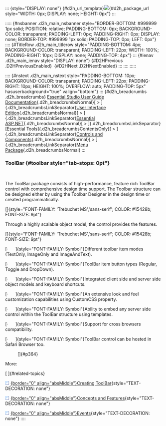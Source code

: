 ::: {style="DISPLAY: none"}
[](ms-xhelp:///?Id=d2h_url_template){#d2h_url_template}![](!package_url!){#d2h_package_url style="WIDTH: 0px; DISPLAY: none; HEIGHT: 0px"}
:::

::::: {#nsbanner .d2h_main_nsbanner style="BORDER-BOTTOM: #999999 1px solid; POSITION: relative; PADDING-BOTTOM: 0px; BACKGROUND-COLOR: transparent; PADDING-LEFT: 0px; PADDING-RIGHT: 0px; DISPLAY: none; BORDER-TOP: #999999 1px solid; PADDING-TOP: 0px; LEFT: 0px"}
:::: {#TitleRow .d2h_main_titlerow style="PADDING-BOTTOM: 4px; BACKGROUND-COLOR: transparent; PADDING-LEFT: 22px; WIDTH: 100%; PADDING-RIGHT: 10px; DISPLAY: none; PADDING-TOP: 4px"}
::: {#ienav .d2h_main_ienav style="DISPLAY: none"}
[](ms-xhelp:///?Id=f6aa59d5-2340-4f48-9cf7-67987fbb00b5){#D2HPrevious .D2HPreviousEnabled}  [](ms-xhelp:///?Id=d600d9e4-95ec-4aa7-8042-14fd6caef3da){#D2HNext .D2HNextEnabled}
:::
::::
:::::

:::: {#nstext .d2h_main_nstext style="PADDING-BOTTOM: 10px; BACKGROUND-COLOR: transparent; PADDING-LEFT: 22px; PADDING-RIGHT: 10px; HEIGHT: 100%; OVERFLOW: auto; PADDING-TOP: 5px" hasuserbackground="true" valign="bottom"}
::: {#d2h_breadcrumbs .d2h_breadcrumbs}
[Essential Studio User Guide Documentation](ms-xhelp:///?Id=12457748-09e3-4d74-a240-8e049cedf030){.d2h_breadcrumbsNormal}[ \> ]{.d2h_breadcrumbsLinkSeparator}[User Interface Edition](ms-xhelp:///?Id=c29296b7-531c-413b-a0ec-488ca1f7f669){.d2h_breadcrumbsNormal}[ \> ]{.d2h_breadcrumbsLinkSeparator}[Essential ASP.NET](ms-xhelp:///?Id=25c35330-c127-4dad-9a92-ed79dc7261a6){.d2h_breadcrumbsNormal}[ \> ]{.d2h_breadcrumbsLinkSeparator}[Essential Tools]{.d2h_breadcrumbsContentsOnly}[ \> ]{.d2h_breadcrumbsLinkSeparator}[Controls and Components](ms-xhelp:///?Id=99dc3762-3a6c-4306-b62b-5aa347ed3105){.d2h_breadcrumbsNormal}[ \> ]{.d2h_breadcrumbsLinkSeparator}[Menu Package](ms-xhelp:///?Id=27f9227a-b627-4779-9711-004a19171498){.d2h_breadcrumbsNormal}
:::

### ToolBar {#toolbar style="tab-stops: 0pt"}

 

The ToolBar package consists of high-performance, feature rich ToolBar control with comprehensive design time support. The Toolbar structure can be designed either by using the Toolbar Designer in the design time or created programmatically.

[]{style="FONT-FAMILY: 'Trebuchet MS','sans-serif'; COLOR: #15428b; FONT-SIZE: 9pt"} 

Through a highly scalable object model, the control provides the features.

[]{style="FONT-FAMILY: 'Trebuchet MS','sans-serif'; COLOR: #15428b; FONT-SIZE: 9pt"} 

[·      ]{style="FONT-FAMILY: Symbol"}Different toolbar item modes (TextOnly, ImageOnly and ImageAndText).

[·      ]{style="FONT-FAMILY: Symbol"}ToolBar item button types (Regular, Toggle and DropDown).

[·      ]{style="FONT-FAMILY: Symbol"}Integrated client side and server side object models and keyboard shortcuts.

[·      ]{style="FONT-FAMILY: Symbol"}An extensive look and feel customization capabilities using CustomCSS property.

[·      ]{style="FONT-FAMILY: Symbol"}Ability to embed any server side control within the ToolBar structure using templates.

[·      ]{style="FONT-FAMILY: Symbol"}Support for cross browsers compatibility.

[·      ]{style="FONT-FAMILY: Symbol"}ToolBar control can be hosted in Safari Browser too.

          []{#p364}

More:

[ ]{#related-topics}

[![](button.gif){border="0" align="absMiddle"}Creating ToolBar](ms-xhelp:///?Id=17f39f9b-5cfd-4b98-82d8-e7cdb1d0907c){style="TEXT-DECORATION: none"}

[![](button.gif){border="0" align="absMiddle"}Concepts and Features](ms-xhelp:///?Id=57760941-0471-4a92-b5f9-f4462f1af96b){style="TEXT-DECORATION: none"}

[![](button.gif){border="0" align="absMiddle"}Events](ms-xhelp:///?Id=d3132275-ba20-420b-97df-b04186b7e2d3){style="TEXT-DECORATION: none"}
::::
